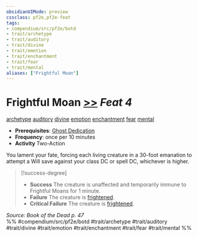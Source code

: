 ```yaml
---
obsidianUIMode: preview
cssclass: pf2e,pf2e-feat
tags:
- compendium/src/pf2e/botd
- trait/archetype
- trait/auditory
- trait/divine
- trait/emotion
- trait/enchantment
- trait/fear
- trait/mental
aliases: ["Frightful Moan"]
---
```

# Frightful Moan  [>>](chapter-9-playing-the-game.md#Actions "Two-Action") *Feat 4*  
[archetype](archetype.md "Archetype Feat Trait")  [auditory](auditory.md "Auditory Effect Trait")  [divine](divine.md "Divine Tradition Trait")  [emotion](emotion.md "Emotion Effect Trait")  [enchantment](enchantment.md "Enchantment School Trait")  [fear](Reference/Rules/Traits/fear.md "Fear Effect Trait")  [mental](mental.md "Mental Effect Trait")  

- **Prerequisites**: [Ghost Dedication](ghost-dedication-botd.md)
- **Frequency**: once per 10 minutes
- **Activity** Two-Action

You lament your fate, forcing each living creature in a 30-foot emanation to attempt a Will save against your class DC or spell DC, whichever is higher.

> [!success-degree] 
> - **Success** The creature is unaffected and temporarily immune to Frightful Moans for 1 minute.
> - **Failure** The creature is [frightened](conditions.md#Frightened).
> - **Critical Failure** The creature is [frightened](conditions.md#Frightened).

*Source: Book of the Dead p. 47*  
%% #compendium/src/pf2e/botd #trait/archetype #trait/auditory #trait/divine #trait/emotion #trait/enchantment #trait/fear #trait/mental %%